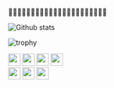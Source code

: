 🦔🦔🦔🦔🦔🦔🦔🦔🦔🦔🦔🦔🦔🦔🦔🦔🦔🦔🦔🦔🦔🦔

![Github stats](https://github-readme-stats.vercel.app/api?username=JukePlz&theme=onedark)

![trophy](https://github-profile-trophy.vercel.app/?username=JukePlz&theme=onedark&column=4&rank=-?)

<div>
  <img height="25" src="https://cdn.jsdelivr.net/gh/devicons/devicon@latest/icons/cplusplus/cplusplus-original.svg" />
  <img height="25" src="https://cdn.jsdelivr.net/gh/devicons/devicon@latest/icons/csharp/csharp-original.svg" />
  <img height="25" src="https://cdn.jsdelivr.net/gh/devicons/devicon@latest/icons/processing/processing-original.svg" />
  <img height="25" src="https://cdn.jsdelivr.net/gh/devicons/devicon@latest/icons/arduino/arduino-original.svg" />
<div>
  
<div>
  <img height="25" src="https://cdn.jsdelivr.net/gh/devicons/devicon@latest/icons/blender/blender-original.svg" />
  <img height="25" src="https://cdn.jsdelivr.net/gh/devicons/devicon@latest/icons/inkscape/inkscape-original.svg" />
  <img height="25" src="https://cdn.jsdelivr.net/gh/devicons/devicon@latest/icons/gimp/gimp-original.svg" />
</div>
